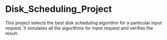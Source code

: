 # Disk_Scheduling_Project
This project selects the best disk scheduling algorithm for a particular input request. It simulates all the algorithms for input request and verifies the result. 
